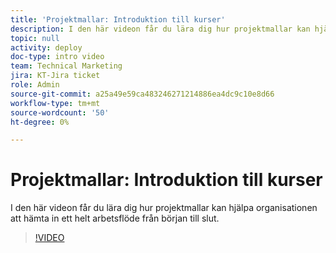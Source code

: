 ```yaml
---
title: 'Projektmallar: Introduktion till kurser'
description: I den här videon får du lära dig hur projektmallar kan hjälpa organisationen att hämta in ett helt arbetsflöde från början till slut.
topic: null
activity: deploy
doc-type: intro video
team: Technical Marketing
jira: KT-Jira ticket
role: Admin
source-git-commit: a25a49e59ca483246271214886ea4dc9c10e8d66
workflow-type: tm+mt
source-wordcount: '50'
ht-degree: 0%

---
```


# Projektmallar: Introduktion till kurser

I den här videon får du lära dig hur projektmallar kan hjälpa organisationen att hämta in ett helt arbetsflöde från början till slut.

>[!VIDEO](https://video.tv.adobe.com/v/335209/?quality=12&learn=on)
